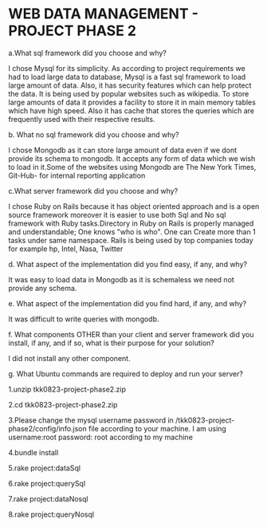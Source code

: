 # WEB DATA MANAGEMENT - PROJECT PHASE 2

a.What sql framework did you choose and why?

I chose Mysql for its simplicity. As according to project requirements we had to load large data to database, Mysql is a fast sql framework to load large amount of data. Also, it has security features which can help protect the data. It is being used by popular websites such as wikipedia. To store large amounts of data it provides a facility to store it in main memory tables which have high speed. Also it has cache that stores the queries which are frequently used with their respective results.

b. What no sql framework did you choose and why?

I chose Mongodb as it can store large amount of data even if we dont provide its schema to mongodb. It accepts any form of data which we wish to load in it.Some of the websites using Mongodb are The New York Times, Git-Hub- for internal reporting application

c.What server framework did you choose and why?

I chose Ruby on Rails because it has object oriented approach and is a open source framework moreover it is easier to use both Sql and No sql framework with Ruby tasks.Directory in Ruby on Rails is properly managed and understandable; One knows "who is who". One can Create more than 1 tasks under same namespace. Rails is being used by top companies today for example hp, Intel, Nasa, Twitter

d. What aspect of the implementation did you find easy, if any, and why?

It was easy to load data in Mongodb as it is schemaless we need not provide any schema. 

e. What aspect of the implementation did you find hard, if any, and why?

It was difficult to write queries with mongodb.

f. What components OTHER than your client and server framework did you install, if any, and if so, what is their purpose for your solution?

I did not install any other component.

g. What Ubuntu commands are required to deploy and run your server?

1.unzip tkk0823-project-phase2.zip

2.cd tkk0823-project-phase2.zip

3.Please change the mysql username password in /tkk0823-project-phase2/config/info.json file according to your machine. I am using username:root password: root according to my machine

4.bundle install

5.rake project:dataSql 

6.rake project:querySql  

7.rake project:dataNosql   

8.rake project:queryNosql  



